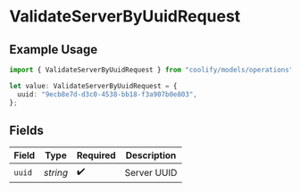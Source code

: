 # ValidateServerByUuidRequest

## Example Usage

```typescript
import { ValidateServerByUuidRequest } from "coolify/models/operations";

let value: ValidateServerByUuidRequest = {
  uuid: "9ecb8e7d-d3c0-4538-bb18-f3a907b0e803",
};
```

## Fields

| Field              | Type               | Required           | Description        |
| ------------------ | ------------------ | ------------------ | ------------------ |
| `uuid`             | *string*           | :heavy_check_mark: | Server UUID        |